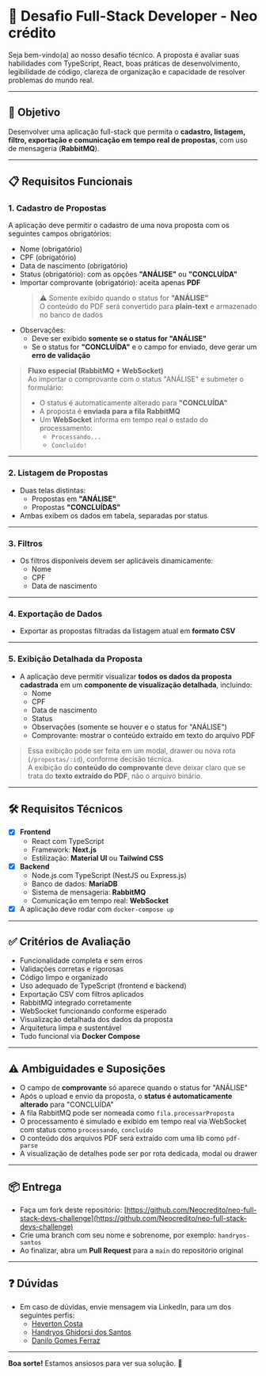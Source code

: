 # 💼 Desafio Full-Stack Developer - Neo crédito

Seja bem-vindo(a) ao nosso desafio técnico. A proposta é avaliar suas habilidades com TypeScript, React, boas práticas de desenvolvimento, legibilidade de código, clareza de organização e capacidade de resolver problemas do mundo real.

---

## 🎯 Objetivo

Desenvolver uma aplicação full-stack que permita o **cadastro, listagem, filtro, exportação e comunicação em tempo real de propostas**, com uso de mensageria (**RabbitMQ**).

---

## 📋 Requisitos Funcionais

### 1. Cadastro de Propostas

A aplicação deve permitir o cadastro de uma nova proposta com os seguintes campos obrigatórios:

- Nome (obrigatório)
- CPF (obrigatório)
- Data de nascimento (obrigatório)
- Status (obrigatório): com as opções **"ANÁLISE"** ou **"CONCLUÍDA"**
- Importar comprovante (obrigatório): aceita apenas **PDF**  
  > ⚠️ Somente exibido quando o status for **"ANÁLISE"**  
  > O conteúdo do PDF será convertido para **plain-text** e armazenado no banco de dados
- Observações:
  - Deve ser exibido **somente se o status for "ANÁLISE"**
  - Se o status for **"CONCLUÍDA"** e o campo for enviado, deve gerar um **erro de validação**

> **Fluxo especial (RabbitMQ + WebSocket)**  
> Ao importar o comprovante com o status "ANÁLISE" e submeter o formulário:
> - O status é automaticamente alterado para **"CONCLUÍDA"**
> - A proposta é **enviada para a fila RabbitMQ**
> - Um **WebSocket** informa em tempo real o estado do processamento:
>   - `Processando...`
>   - `Concluído!`

---

### 2. Listagem de Propostas

- Duas telas distintas:
  - Propostas em **"ANÁLISE"**
  - Propostas **"CONCLUÍDAS"**
- Ambas exibem os dados em tabela, separadas por status

---

### 3. Filtros

- Os filtros disponíveis devem ser aplicáveis dinamicamente:
  - Nome
  - CPF
  - Data de nascimento

---

### 4. Exportação de Dados

- Exportar as propostas filtradas da listagem atual em **formato CSV**

---

### 5. Exibição Detalhada da Proposta

- A aplicação deve permitir visualizar **todos os dados da proposta cadastrada** em um **componente de visualização detalhada**, incluindo:
  - Nome
  - CPF
  - Data de nascimento
  - Status
  - Observações (somente se houver e o status for "ANÁLISE")
  - Comprovante: mostrar o conteúdo extraído em texto do arquivo PDF

> Essa exibição pode ser feita em um modal, drawer ou nova rota (`/propostas/:id`), conforme decisão técnica.  
> A exibição do **conteúdo do comprovante** deve deixar claro que se trata do **texto extraído do PDF**, não o arquivo binário.

---

## 🛠️ Requisitos Técnicos

- [x] **Frontend**
  - React com TypeScript
  - Framework: **Next.js**
  - Estilização: **Material UI** ou **Tailwind CSS**
- [x] **Backend**
  - Node.js com TypeScript (NestJS ou Express.js)
  - Banco de dados: **MariaDB**
  - Sistema de mensageria: **RabbitMQ**
  - Comunicação em tempo real: **WebSocket**
- [x] A aplicação deve rodar com `docker-compose up`

---

## ✅ Critérios de Avaliação

- Funcionalidade completa e sem erros
- Validações corretas e rigorosas
- Código limpo e organizado
- Uso adequado de TypeScript (frontend e backend)
- Exportação CSV com filtros aplicados
- RabbitMQ integrado corretamente
- WebSocket funcionando conforme esperado
- Visualização detalhada dos dados da proposta
- Arquitetura limpa e sustentável
- Tudo funcional via **Docker Compose**

---

## ⚠️ Ambiguidades e Suposições

- O campo de **comprovante** só aparece quando o status for "ANÁLISE"
- Após o upload e envio da proposta, o **status é automaticamente alterado** para "CONCLUÍDA"
- A fila RabbitMQ pode ser nomeada como `fila.processarProposta`
- O processamento é simulado e exibido em tempo real via WebSocket com status como `processando`, `concluído`
- O conteúdo dos arquivos PDF será extraído com uma lib como `pdf-parse`
- A visualização de detalhes pode ser por rota dedicada, modal ou drawer

---

## 📦 Entrega

- Faça um fork deste repositório: [https://github.com/Neocredito/neo-full-stack-devs-challenge](https://github.com/Neocredito/neo-full-stack-devs-challenge)
- Crie uma branch com seu nome e sobrenome, por exemplo: `handryos-santos`
- Ao finalizar, abra um **Pull Request** para a `main` do repositório original

---

## ❓ Dúvidas

- Em caso de dúvidas, envie mensagem via LinkedIn, para um dos seguintes perfis:
  - [Heverton Costa](https://www.linkedin.com/in/heverton-costa/)
  - [Handryos Ghidorsi dos Santos](https://www.linkedin.com/in/handryos-ghidorsi-dos-santos-421b00258/)
  - [Danilo Gomes Ferraz](https://www.linkedin.com/in/udaanilo/)

---

**Boa sorte!** Estamos ansiosos para ver sua solução. 🚀
